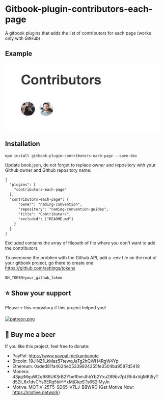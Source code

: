 # Gitbook-plugin-contributors-each-page
A gitbook plugins that adds the list of contributors for each page (works only with GitHub)

## Example

![example](example.png)

## Installation
```
npm install gitbook-plugin-contributors-each-page --save-dev
```

Update book.json, do not forget to replace owner and repository with your Github owner and Github repository name:
```
{
  "plugins": [
    "contributors-each-page"
  ],
  "contributors-each-page": {
      "owner": "naming-convention",
      "repository": "naming-convention-guides",
      "title": "Contributors",
      "excluded": ["README.md"]
    }
  }
}
```
Excluded contains the array of filepath of file where you don't want to add the contributors.

To overcome the problem with the Github API, add a .env file on the root of your gitbook project, go there to create one: https://github.com/settings/tokens
```
GH_TOKEN=your_github_token
```

## ⭐️ Show your support
Please ⭐️ this repository if this project helped you!

<a href="https://www.patreon.com/sandoche">[![patreon.png](https://c5.patreon.com/external/logo/become_a_patron_button.png)](https://www.patreon.com/sandoche)</a>

## 🍺 Buy me a beer 
If you like this project, feel free to donate:
* PayPal: https://www.paypal.me/kanbanote
* Bitcoin: 19JiNZ1LkMaz57tewqJaTg2hQWH4RgW4Yp
* Ethereum: 0xded81fa4624e05339924355fe3504ba9587d5419
* Monero: 43jqzMquW2q989UKSrB2YbeffhmJhbYb2Yxu289bv7pLRh4xVgMKj5yTd52iL6x1dvCYs9ERg5biHYxMjGkpSTs6S2jMyJn
* Motive: MOTIV-25T5-SD65-V7LJ-BBWRD (Get Motive Now: https://motive.network)
